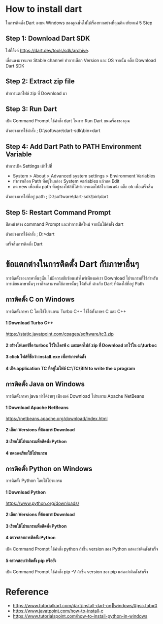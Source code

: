 # How to install dart
ในการติดตั้ง Dart ลงบน Windows ของคุณนั้นไม่ใช่เรื่องยากอย่างที่คุณคิด เพียงแค่ 5 Step
## Step 1: Download Dart SDK
ไปที่ลิ้งค์ https://dart.dev/tools/sdk/archive.

เลื่อนลงมาจนเจอ Stable channel ทำการเลือก Version และ OS จากนั้น คลิ๊ก Download Dart SDK
## Step 2: Extract zip file
ทำการแตกไฟล์ zip ที่ Download มา
## Step 3: Run Dart
เปิด Command Prompt ใช้คำสั่ง dart ในการ Run Dart บนเครื่องของคุณ

ตัวอย่างการใช้คำสั่ง ; D:\software\dart-sdk\bin>dart
## Step 4: Add Dart Path to PATH Environment Variable
ทำการเปิด Settings เข้าไปที่

- System > About > Advanced system settings > Environment Variables
- ทำการเลือก Path ที่อยู่ในกล่อง System variables แล้วกด Edit
- กด new เพื่อเพิ่ม path ที่อยู่ของไฟล์ที่ได้ทำการแตกไฟล์ไวก่อนหน้า คลิ๊ก ok เพื่อเสร็จสิ้น

ตัวอย่างการใส่ที่อยู่ path ; D:\software\dart-sdk\bin\dart
## Step 5: Restart Command Prompt
ปิดหน้าต่าง command Prompt และทำการเปิดใหม่ จากนั้นใช้คำสั่ง dart

ตัวอย่างการใช้คำสั่ง ; D:\>dart

เสร็จสิ้นการติดตั้ง Dart
# ข้อแตกต่างในการติดตั้ง Dart กับภาษาอื่นๆ
การติดตั้งของภาษาอื่นๆนั้น ไม่มีความซับซ้อนเท่าไหร่เพียงแค่เรา Download โปรแกรมที่ใช้สำหรับการเขียนภาษานั้นๆ เราก็จะสามารถใช้ภาษานั้นๆ ได้ทันที ต่างกับ Dart ที่ต้องใส่ที่อยู่ Path
## การติดตั้ง C on Windows
การติดตั้งภาษา C โดยใช้โปรแกรม Turbo C++ ใช้ได้ทั้งภาษา C และ C++
#### 1 Download Turbo C++
https://static.javatpoint.com/cpages/software/tc3.zip
#### 2 สร้างโฟเดอร์ชื่อ turboc ไว้ในไดรฟ์ c และแตกไฟล์ zip ที่ Download มาไว้ใน c:\turboc
#### 3 click ไฟล์ที่ชื่อว่า install.exe เพื่อทำการติดตั้ง
#### 4 เปิด application TC ที่อยู่ในไฟล์ C:\TC\BIN to write the c program
## การติดตั้ง Java on Windows
การติดตั้งภาษา java ทำได้ง่ายๆ เพียงแค่ Download โปรแกรม Apache NetBeans
#### 1 Download Apache NetBeans
https://netbeans.apache.org/download/index.html
#### 2 เลือก Versions ที่ต้องการ Download
#### 3 เรียกใช้โปรแกรมเพื่อติดตั้ง Python
#### 4 ทดลองเรียกใช้โปรแกรม

## การติดตั้ง Python on Windows
การติดตั้ง Python โดยใช้โปรแกรม 
#### 1 Download Python
https://www.python.org/downloads/
#### 2 เลือก Versions ที่ต้องการ Download
#### 3 เรียกใช้โปรแกรมเพื่อติดตั้ง Python
#### 4 ตรวจสอบการติดตั้ง Python
เปิด Command Prompt ใช้คำสั่ง python ถ้าขึ้น version ของ Python แสดงว่าติดตั้งสำเร็จ
#### 5 ตรวจสอบว่าติดตั้ง pip หรือยัง
เปิด Command Prompt ใช้คำสั่ง pip -V ถ้าขึ้น version ของ pip แสดงว่าติดตั้งสำเร็จ
# Reference
- https://www.tutorialkart.com/dart/install-dart-onwindows/#gsc.tab=0
- https://www.javatpoint.com/how-to-install-c
- https://www.tutorialspoint.com/how-to-install-python-in-windows
